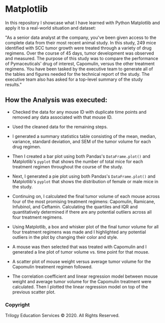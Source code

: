 # Matplotlib 

In this repository I showcase what I have learned with Python Matplotlib and apply it to a real-world situation and dataset:

"As a senior data analyst at the company, you've been given access to the complete data from their most recent animal study. In this study, 249 mice identified with SCC tumor growth were treated through a variety of drug regimens. Over the course of 45 days, tumor development was observed and measured. The purpose of this study was to compare the performance of Pymaceuticals' drug of interest, Capomulin, versus the other treatment regimens. You have been tasked by the executive team to generate all of the tables and figures needed for the technical report of the study. The executive team also has asked for a top-level summary of the study results."

## How the Analysis was executed:

* Checked the data for any mouse ID with duplicate time points and removed any data associated with that mouse ID.

* Used the cleaned data for the remaining steps.

* I generated a summary statistics table consisting of the mean, median, variance, standard deviation, and SEM of the tumor volume for each drug regimen.

* Then I created a bar plot using both Pandas's `DataFrame.plot()` and Matplotlib's `pyplot` that shows the number of total mice for each treatment regimen throughout the course of the study.

* Next, I generated a pie plot using both Pandas's `DataFrame.plot()` and Matplotlib's `pyplot` that shows the distribution of female or male mice in the study.

* Continuing on, I calculated the final tumor volume of each mouse across four of the most promising treatment regimens: Capomulin, Ramicane, Infubinol, and Ceftamin. Calculating the quartiles and IQR and quantitatively determined if there are any potential outliers across all four treatment regimens.

* Using Matplotlib, a box and whisker plot of the final tumor volume for all four treatment regimens was made and I highlighted any potential outliers in the plot by changing their color and style.

* A mouse was then selected that was treated with Capomulin and I generated a line plot of tumor volume vs. time point for that mouse.

* A scatter plot of mouse weight versus average tumor volume for the Capomulin treatment regimen followed.

* The correlation coefficient and linear regression model between mouse weight and average tumor volume for the Capomulin treatment were calculated. Then I plotted the linear regression model on top of the previous scatter plot.

### Copyright

Trilogy Education Services © 2020. All Rights Reserved.
